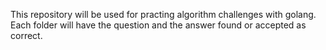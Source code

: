 This repository will be used for practing algorithm challenges with golang.
Each folder will have the question and the answer found or accepted as correct.
